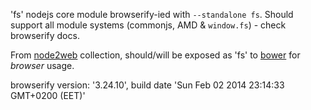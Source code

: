 'fs' nodejs core module browserify-ied with `--standalone fs`. Should support all module systems (commonjs, AMD & `window.fs`) - check browserify docs.

From [node2web](http://github.com/anodynos/node2web) collection,
should/will be exposed as 'fs' to [bower](http://bower.io) for *browser* usage.

browserify version: '3.24.10', build date 'Sun Feb 02 2014 23:14:33 GMT+0200 (EET)'